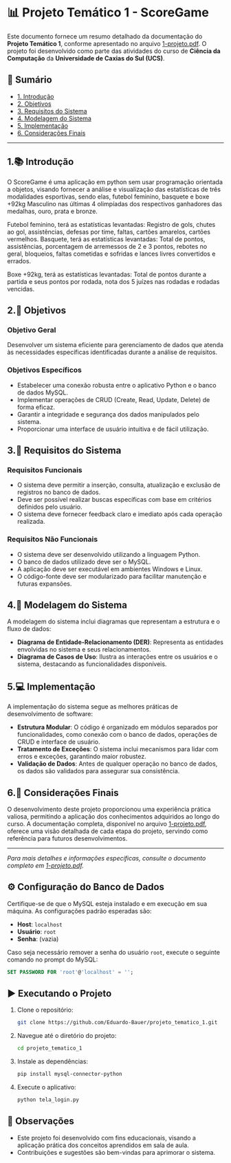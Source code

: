 # 📊 Projeto Temático 1 - ScoreGame

Este documento fornece um resumo detalhado da documentação do **Projeto Temático 1**, conforme apresentado no arquivo [1-projeto.pdf](https://github.com/Eduardo-Bauer/projeto_tematico_1/blob/main/projeto_tematico_1/1_documentacao/1-projeto.pdf). O projeto foi desenvolvido como parte das atividades do curso de **Ciência da Computação** da **Universidade de Caxias do Sul (UCS)**.

## 📘 Sumário

- [1. Introdução](#1-introdução)
- [2. Objetivos](#2-objetivos)
- [3. Requisitos do Sistema](#3-requisitos-do-sistema)
- [4. Modelagem do Sistema](#4-modelagem-do-sistema)
- [5. Implementação](#5-implementação)
- [6. Considerações Finais](#6-considerações-finais)

---

## 1.📚 Introdução

O ScoreGame é uma aplicação em python sem usar programação orientada a
objetos, visando fornecer a análise e visualização das estatísticas de três
modalidades esportivas, sendo elas, futebol feminino, basquete e boxe +92kg
Masculino nas últimas 4 olimpíadas dos respectivos ganhadores das medalhas,
ouro, prata e bronze.

Futebol feminino, terá as estatísticas levantadas: Registro de gols, chutes ao
gol, assistências, defesas por time, faltas, cartões amarelos, cartões vermelhos.
Basquete, terá as estatísticas levantadas: Total de pontos, assistências,
porcentagem de arremessos de 2 e 3 pontos, rebotes no geral, bloqueios, faltas
cometidas e sofridas e lances livres convertidos e errados.

Boxe +92kg, terá as estatísticas levantadas: Total de pontos durante a partida
e seus pontos por rodada, nota dos 5 juízes nas rodadas e rodadas vencidas.

## 2.🎯 Objetivos

### Objetivo Geral

Desenvolver um sistema eficiente para gerenciamento de dados que atenda às necessidades específicas identificadas durante a análise de requisitos.

### Objetivos Específicos

- Estabelecer uma conexão robusta entre o aplicativo Python e o banco de dados MySQL.
- Implementar operações de CRUD (Create, Read, Update, Delete) de forma eficaz.
- Garantir a integridade e segurança dos dados manipulados pelo sistema.
- Proporcionar uma interface de usuário intuitiva e de fácil utilização.

## 3.🔧 Requisitos do Sistema

### Requisitos Funcionais

- O sistema deve permitir a inserção, consulta, atualização e exclusão de registros no banco de dados.
- Deve ser possível realizar buscas específicas com base em critérios definidos pelo usuário.
- O sistema deve fornecer feedback claro e imediato após cada operação realizada.

### Requisitos Não Funcionais

- O sistema deve ser desenvolvido utilizando a linguagem Python.
- O banco de dados utilizado deve ser o MySQL.
- A aplicação deve ser executável em ambientes Windows e Linux.
- O código-fonte deve ser modularizado para facilitar manutenção e futuras expansões.

## 4.🧩 Modelagem do Sistema

A modelagem do sistema inclui diagramas que representam a estrutura e o fluxo de dados:

- **Diagrama de Entidade-Relacionamento (DER)**: Representa as entidades envolvidas no sistema e seus relacionamentos.
- **Diagrama de Casos de Uso**: Ilustra as interações entre os usuários e o sistema, destacando as funcionalidades disponíveis.

## 5.💻 Implementação

A implementação do sistema segue as melhores práticas de desenvolvimento de software:

- **Estrutura Modular**: O código é organizado em módulos separados por funcionalidades, como conexão com o banco de dados, operações de CRUD e interface de usuário.
- **Tratamento de Exceções**: O sistema inclui mecanismos para lidar com erros e exceções, garantindo maior robustez.
- **Validação de Dados**: Antes de qualquer operação no banco de dados, os dados são validados para assegurar sua consistência.

## 6.📝 Considerações Finais

O desenvolvimento deste projeto proporcionou uma experiência prática valiosa, permitindo a aplicação dos conhecimentos adquiridos ao longo do curso. A documentação completa, disponível no arquivo [1-projeto.pdf](https://github.com/Eduardo-Bauer/projeto_tematico_1/blob/main/projeto_tematico_1/1_documentacao/1-projeto.pdf), oferece uma visão detalhada de cada etapa do projeto, servindo como referência para futuros desenvolvimentos.

---

*Para mais detalhes e informações específicas, consulte o documento completo em [1-projeto.pdf](https://github.com/Eduardo-Bauer/projeto_tematico_1/blob/main/projeto_tematico_1/1_documentacao/1-projeto.pdf).*


## ⚙️ Configuração do Banco de Dados

Certifique-se de que o MySQL esteja instalado e em execução em sua máquina. As configurações padrão esperadas são:

- **Host**: `localhost`
- **Usuário**: `root`
- **Senha**: (vazia)

Caso seja necessário remover a senha do usuário `root`, execute o seguinte comando no prompt do MySQL:

```sql
SET PASSWORD FOR 'root'@'localhost' = '';
```

## ▶️ Executando o Projeto

1. Clone o repositório:

   ```bash
   git clone https://github.com/Eduardo-Bauer/projeto_tematico_1.git
   ```

2. Navegue até o diretório do projeto:

   ```bash
   cd projeto_tematico_1
   ```

3. Instale as dependências:

   ```bash
   pip install mysql-connector-python
   ```

4. Execute o aplicativo:

   ```bash
   python tela_login.py
   ```

## 📌 Observações

- Este projeto foi desenvolvido com fins educacionais, visando a aplicação prática dos conceitos aprendidos em sala de aula.
- Contribuições e sugestões são bem-vindas para aprimorar o sistema.
